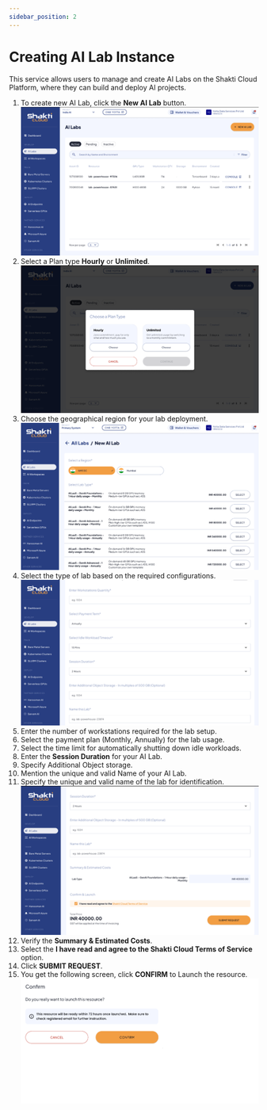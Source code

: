 ```yaml
---
sidebar_position: 2
---
```

# Creating AI Lab Instance

This service allows users to manage and create AI Labs on the Shakti Cloud Platform, where they can build and deploy AI projects.

1. To create new AI Lab, click the **New AI Lab** button.
	![AI Lab](img/AILab1.png)
2. Select a Plan type **Hourly** or **Unlimited**.
   ![Choose Plan type](img/AILab2.png)
3. Choose the geographical region for your lab deployment.
   ![AI Lab](img/AILab4.png)
4. Select the type of lab based on the required configurations.
   ![Creating AI Lab](img/AILab5.png)
5. Enter the number of workstations required for the lab setup.
6. Select the payment plan (Monthly, Annually) for the lab usage.
7. Select the time limit for automatically shutting down idle workloads.
8. Enter the **Session Duration** for your AI Lab.
9. Specify Additional Object storage.
10. Mention the unique and valid Name of your AI Lab.
11. Specify the unique and valid name of the lab for identification.
    ![Confirm and Launch](img/AILab7.png)
12. Verify the **Summary & Estimated Costs**.
13. Select the **I have read and agree to the Shakti Cloud Terms of Service** option.
14. Click **SUBMIT REQUEST**.
15. You get the following screen, click **CONFIRM** to Launch the resource.
	![Confirm Pop-Up](img/AILab8.png)